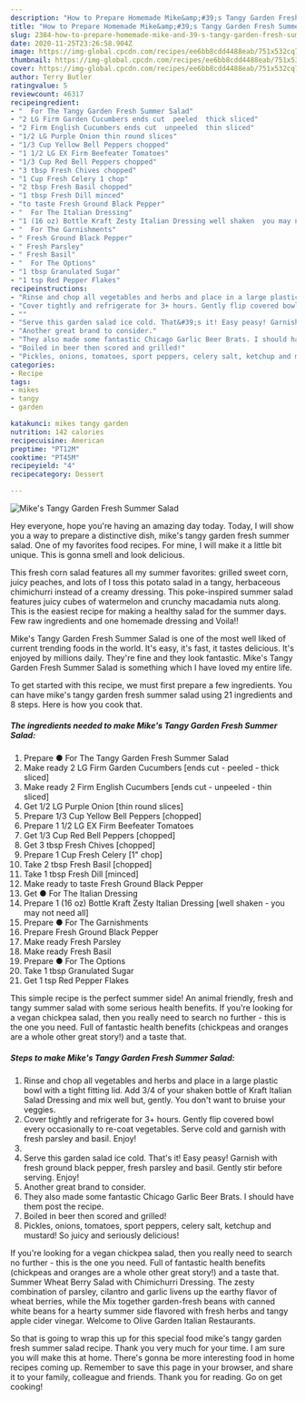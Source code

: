 ```yaml
---
description: "How to Prepare Homemade Mike&amp;#39;s Tangy Garden Fresh Summer Salad"
title: "How to Prepare Homemade Mike&amp;#39;s Tangy Garden Fresh Summer Salad"
slug: 2384-how-to-prepare-homemade-mike-and-39-s-tangy-garden-fresh-summer-salad
date: 2020-11-25T23:26:58.904Z
image: https://img-global.cpcdn.com/recipes/ee6bb8cdd4488eab/751x532cq70/mikes-tangy-garden-fresh-summer-salad-recipe-main-photo.jpg
thumbnail: https://img-global.cpcdn.com/recipes/ee6bb8cdd4488eab/751x532cq70/mikes-tangy-garden-fresh-summer-salad-recipe-main-photo.jpg
cover: https://img-global.cpcdn.com/recipes/ee6bb8cdd4488eab/751x532cq70/mikes-tangy-garden-fresh-summer-salad-recipe-main-photo.jpg
author: Terry Butler
ratingvalue: 5
reviewcount: 46317
recipeingredient:
- "  For The Tangy Garden Fresh Summer Salad"
- "2 LG Firm Garden Cucumbers ends cut  peeled  thick sliced"
- "2 Firm English Cucumbers ends cut  unpeeled  thin sliced"
- "1/2 LG Purple Onion thin round slices"
- "1/3 Cup Yellow Bell Peppers chopped"
- "1 1/2 LG EX Firm Beefeater Tomatoes"
- "1/3 Cup Red Bell Peppers chopped"
- "3 tbsp Fresh Chives chopped"
- "1 Cup Fresh Celery 1 chop"
- "2 tbsp Fresh Basil chopped"
- "1 tbsp Fresh Dill minced"
- "to taste Fresh Ground Black Pepper"
- "  For The Italian Dressing"
- "1 (16 oz) Bottle Kraft Zesty Italian Dressing well shaken  you may not need all"
- "  For The Garnishments"
- " Fresh Ground Black Pepper"
- " Fresh Parsley"
- " Fresh Basil"
- "  For The Options"
- "1 tbsp Granulated Sugar"
- "1 tsp Red Pepper Flakes"
recipeinstructions:
- "Rinse and chop all vegetables and herbs and place in a large plastic bowl with a tight fitting lid. Add 3/4 of your shaken bottle of Kraft Italian Salad Dressing and mix well but, gently. You don&#39;t want to bruise your veggies."
- "Cover tightly and refrigerate for 3+ hours. Gently flip covered bowl every occasionally to re-coat vegetables. Serve cold and garnish with fresh parsley and basil. Enjoy!"
- ""
- "Serve this garden salad ice cold. That&#39;s it! Easy peasy! Garnish with fresh ground black pepper, fresh parsley and basil. Gently stir before serving. Enjoy!"
- "Another great brand to consider."
- "They also made some fantastic Chicago Garlic Beer Brats. I should have them post the recipe."
- "Boiled in beer then scored and grilled!"
- "Pickles, onions, tomatoes, sport peppers, celery salt, ketchup and mustard! So juicy and seriously delicious!"
categories:
- Recipe
tags:
- mikes
- tangy
- garden

katakunci: mikes tangy garden 
nutrition: 142 calories
recipecuisine: American
preptime: "PT12M"
cooktime: "PT45M"
recipeyield: "4"
recipecategory: Dessert

---
```



![Mike&#39;s Tangy Garden Fresh Summer Salad](https://img-global.cpcdn.com/recipes/ee6bb8cdd4488eab/751x532cq70/mikes-tangy-garden-fresh-summer-salad-recipe-main-photo.jpg)

Hey everyone, hope you're having an amazing day today. Today, I will show you a way to prepare a distinctive dish, mike&#39;s tangy garden fresh summer salad. One of my favorites food recipes. For mine, I will make it a little bit unique. This is gonna smell and look delicious.

This fresh corn salad features all my summer favorites: grilled sweet corn, juicy peaches, and lots of I toss this potato salad in a tangy, herbaceous chimichurri instead of a creamy dressing. This poke-inspired summer salad features juicy cubes of watermelon and crunchy macadamia nuts along. This is the easiest recipe for making a healthy salad for the summer days. Few raw ingredients and one homemade dressing and Voila!!

Mike&#39;s Tangy Garden Fresh Summer Salad is one of the most well liked of current trending foods in the world. It's easy, it's fast, it tastes delicious. It's enjoyed by millions daily. They're fine and they look fantastic. Mike&#39;s Tangy Garden Fresh Summer Salad is something which I have loved my entire life.


To get started with this recipe, we must first prepare a few ingredients. You can have mike&#39;s tangy garden fresh summer salad using 21 ingredients and 8 steps. Here is how you cook that.

<!--inarticleads1-->

##### The ingredients needed to make Mike&#39;s Tangy Garden Fresh Summer Salad:

1. Prepare  ● For The Tangy Garden Fresh Summer Salad
1. Make ready 2 LG Firm Garden Cucumbers [ends cut - peeled - thick sliced]
1. Make ready 2 Firm English Cucumbers [ends cut - unpeeled - thin sliced]
1. Get 1/2 LG Purple Onion [thin round slices]
1. Prepare 1/3 Cup Yellow Bell Peppers [chopped]
1. Prepare 1 1/2 LG EX Firm Beefeater Tomatoes
1. Get 1/3 Cup Red Bell Peppers [chopped]
1. Get 3 tbsp Fresh Chives [chopped]
1. Prepare 1 Cup Fresh Celery [1&#34; chop]
1. Take 2 tbsp Fresh Basil [chopped]
1. Take 1 tbsp Fresh Dill [minced]
1. Make ready to taste Fresh Ground Black Pepper
1. Get  ● For The Italian Dressing
1. Prepare 1 (16 oz) Bottle Kraft Zesty Italian Dressing [well shaken - you may not need all]
1. Prepare  ● For The Garnishments
1. Prepare  Fresh Ground Black Pepper
1. Make ready  Fresh Parsley
1. Make ready  Fresh Basil
1. Prepare  ● For The Options
1. Take 1 tbsp Granulated Sugar
1. Get 1 tsp Red Pepper Flakes


This simple recipe is the perfect summer side! An animal friendly, fresh and tangy summer salad with some serious health benefits. If you&#39;re looking for a vegan chickpea salad, then you really need to search no further - this is the one you need. Full of fantastic health benefits (chickpeas and oranges are a whole other great story!) and a taste that. 

<!--inarticleads2-->

##### Steps to make Mike&#39;s Tangy Garden Fresh Summer Salad:

1. Rinse and chop all vegetables and herbs and place in a large plastic bowl with a tight fitting lid. Add 3/4 of your shaken bottle of Kraft Italian Salad Dressing and mix well but, gently. You don&#39;t want to bruise your veggies.
1. Cover tightly and refrigerate for 3+ hours. Gently flip covered bowl every occasionally to re-coat vegetables. Serve cold and garnish with fresh parsley and basil. Enjoy!
1. 
1. Serve this garden salad ice cold. That&#39;s it! Easy peasy! Garnish with fresh ground black pepper, fresh parsley and basil. Gently stir before serving. Enjoy!
1. Another great brand to consider.
1. They also made some fantastic Chicago Garlic Beer Brats. I should have them post the recipe.
1. Boiled in beer then scored and grilled!
1. Pickles, onions, tomatoes, sport peppers, celery salt, ketchup and mustard! So juicy and seriously delicious!


If you&#39;re looking for a vegan chickpea salad, then you really need to search no further - this is the one you need. Full of fantastic health benefits (chickpeas and oranges are a whole other great story!) and a taste that. Summer Wheat Berry Salad with Chimichurri Dressing. The zesty combination of parsley, cilantro and garlic livens up the earthy flavor of wheat berries, while the Mix together garden-fresh beans with canned white beans for a hearty summer side flavored with fresh herbs and tangy apple cider vinegar. Welcome to Olive Garden Italian Restaurants. 

So that is going to wrap this up for this special food mike&#39;s tangy garden fresh summer salad recipe. Thank you very much for your time. I am sure you will make this at home. There's gonna be more interesting food in home recipes coming up. Remember to save this page in your browser, and share it to your family, colleague and friends. Thank you for reading. Go on get cooking!
